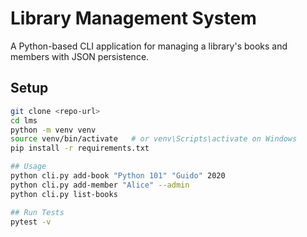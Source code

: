 # Library Management System

A Python-based CLI application for managing a library's books and members with JSON persistence.

## Setup
```bash
git clone <repo-url>
cd lms
python -m venv venv
source venv/bin/activate   # or venv\Scripts\activate on Windows
pip install -r requirements.txt

## Usage 
python cli.py add-book "Python 101" "Guido" 2020
python cli.py add-member "Alice" --admin
python cli.py list-books

## Run Tests
pytest -v